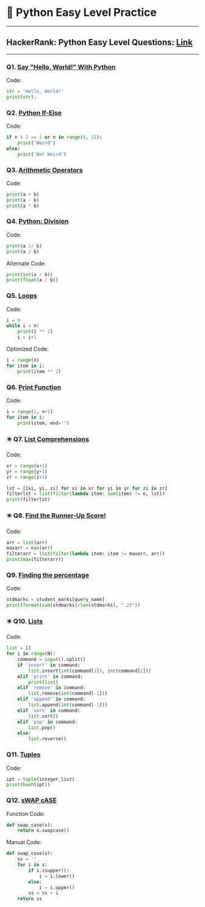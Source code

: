 # 🎯 Python Easy Level Practice

---

## HackerRank: Python Easy Level Questions: [Link](https://www.hackerrank.com/domains/python?badge_type=python&filters%5Bdifficulty%5D%5B%5D=easy)

---

### Q1. [Say "Hello, World!" With Python](https://www.hackerrank.com/challenges/py-hello-world/problem?isFullScreen=true)
Code:
```python
str = 'Hello, World!'
print(str);
```

### Q2. [Python If-Else](https://www.hackerrank.com/challenges/py-if-else/problem?isFullScreen=true)
Code:
```python
if n % 2 == 1 or n in range(6, 21):
    print('Weird')
else:
    print('Not Weird')
```

### Q3. [Arithmetic Operators](https://www.hackerrank.com/challenges/python-arithmetic-operators/problem?isFullScreen=true)
Code:
```python
print(a + b)
print(a - b)
print(a * b)
```

### Q4. [Python: Division](https://www.hackerrank.com/challenges/python-division/problem?isFullScreen=true)
Code:
```python
print(a // b)
print(a / b)
```
Alternate Code:
```python
print(int(a / b))
print(float(a / b))
```

### Q5. [Loops](https://www.hackerrank.com/challenges/python-loops/problem?isFullScreen=true)
Code:
```python
i = 0
while i < n:
    print(i ** 2)
    i = i+1
```
Optimized Code:
```python
i = range(n)
for item in i:
    print(item ** 2)
```

### Q6. [Print Function](https://www.hackerrank.com/challenges/python-print/problem?isFullScreen=true)
Code:
```python
i = range(1, n+1)
for item in i:
    print(item, end='')
```

### ✴️ Q7. [List Comprehensions](https://www.hackerrank.com/challenges/list-comprehensions/problem?isFullScreen=true)
Code:
```python
xr = range(x+1)
yr = range(y+1)
zr = range(z+1)

lst = [[xi, yi, zi] for xi in xr for yi in yr for zi in zr]
filterlst = list(filter(lambda item: sum(item) != n, lst))
print(filterlst)
```

### ✴️ Q8. [Find the Runner-Up Score!](https://www.hackerrank.com/challenges/find-second-maximum-number-in-a-list/problem?isFullScreen=true)
Code:
```python
arr = list(arr)
maxarr = max(arr)
filterarr = list(filter(lambda item: item != maxarr, arr))
print(max(filterarr))
```

### Q9. [Finding the percentage](https://www.hackerrank.com/challenges/finding-the-percentage/problem?isFullScreen=true)
Code:
```python
stdmarks = student_marks[query_name]
print(format(sum(stdmarks)/len(stdmarks), ".2f"))
```

### ✴️ Q10. [Lists](https://www.hackerrank.com/challenges/python-lists/problem?isFullScreen=true)
Code:
```python
list = []
for i in range(N):
    command = input().split()
    if 'insert' in command:
        list.insert(int(command[1]), int(command[2]))
    elif 'print' in command:
        print(list)
    elif 'remove' in command:
        list.remove(int(command[-1]))
    elif 'append' in command:
        list.append(int(command[-1]))
    elif 'sort' in command:
        list.sort()
    elif 'pop' in command:
        list.pop()
    else:
        list.reverse()
```

### Q11. [Tuples](https://www.hackerrank.com/challenges/python-tuples/problem?isFullScreen=true)
Code:
```python
ipt = tuple(integer_list)
print(hash(ipt))
```

### Q12. [sWAP cASE](https://www.hackerrank.com/challenges/swap-case/problem?isFullScreen=true)
Function Code:
```python
def swap_case(s):
    return s.swapcase()
```

Manual Code:
```python
def swap_case(s):
    ss = ''
    for i in s:
        if i.isupper():
            i = i.lower()
        else:
            i = i.upper()
        ss = ss + i
    return ss
```




<!-- Template:
### Q. []()
Code:
```python

```
--->
